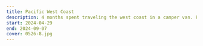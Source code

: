 ```yaml
---
title: Pacific West Coast
description: 4 months spent traveling the west coast in a camper van. From Arizona to L.A, <span class="text-red-200">San Francisco</span>, <span class="text-orange-100">Yosemite Park</span>, Seattle, until <span class="text-blue-100">Banff, Canada</span>.
start: 2024-04-29
end: 2024-09-07
cover: 0526-8.jpg
---
```

